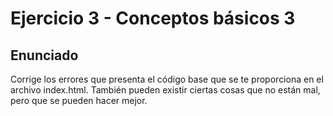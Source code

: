 # Ejercicio 3 - Conceptos básicos 3

## Enunciado

Corrige los errores que presenta el código base que se te proporciona en el archivo index.html. También pueden existir ciertas cosas que no están mal, pero que se pueden hacer mejor.